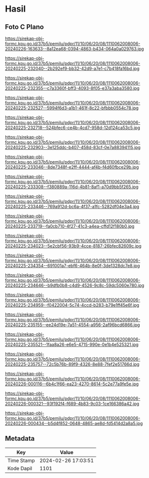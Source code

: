 # Hasil

## Foto C Plano

https://sirekap-obj-formc.kpu.go.id/37b5/pemilu/pdpr/11/10/06/20/08/1110062008006-20240226-163633--8a12ea68-0394-4863-b434-064a0a029763.jpg

https://sirekap-obj-formc.kpu.go.id/37b5/pemilu/pdpr/11/10/06/20/08/1110062008006-20240225-232040--2b292ef9-bb32-42d9-a7e1-c7b418fa16bd.jpg

https://sirekap-obj-formc.kpu.go.id/37b5/pemilu/pdpr/11/10/06/20/08/1110062008006-20240225-232355--c7a3360f-bff3-4093-8f05-e37a3aba3580.jpg

https://sirekap-obj-formc.kpu.go.id/37b5/pemilu/pdpr/11/10/06/20/08/1110062008006-20240225-232527--5994f6d3-a1b1-461f-8c22-bfbbb0554c78.jpg

https://sirekap-obj-formc.kpu.go.id/37b5/pemilu/pdpr/11/10/06/20/08/1110062008006-20240225-232718--524bfec6-ce4b-4cd7-958d-12d124ca53c5.jpg

https://sirekap-obj-formc.kpu.go.id/37b5/pemilu/pdpr/11/10/06/20/08/1110062008006-20240225-232903--3e125ddc-b407-458d-83cf-0e7a88394115.jpg

https://sirekap-obj-formc.kpu.go.id/37b5/pemilu/pdpr/11/10/06/20/08/1110062008006-20240225-233046--8de7348f-e2ff-4444-af4b-f4d60fbce29b.jpg

https://sirekap-obj-formc.kpu.go.id/37b5/pemilu/pdpr/11/10/06/20/08/1110062008006-20240225-233308--f380889a-116d-4b81-8af1-a70d9bb5f265.jpg

https://sirekap-obj-formc.kpu.go.id/37b5/pemilu/pdpr/11/10/06/20/08/1110062008006-20240225-233446--769a912d-bc6a-4f37-a1fc-5282df04e3a4.jpg

https://sirekap-obj-formc.kpu.go.id/37b5/pemilu/pdpr/11/10/06/20/08/1110062008006-20240225-233719--fa0cb710-4f27-41c3-a4ea-cffd12f180b0.jpg

https://sirekap-obj-formc.kpu.go.id/37b5/pemilu/pdpr/11/10/06/20/08/1110062008006-20240225-234023--5e2cbf56-93b9-4cce-8187-26bfec82609c.jpg

https://sirekap-obj-formc.kpu.go.id/37b5/pemilu/pdpr/11/10/06/20/08/1110062008006-20240225-234354--691001a7-ebf6-464b-8e0f-3de1328dc7e8.jpg

https://sirekap-obj-formc.kpu.go.id/37b5/pemilu/pdpr/11/10/06/20/08/1110062008006-20240225-234646--b9dfb0b8-c4d9-4526-9c8c-59dc5060e780.jpg

https://sirekap-obj-formc.kpu.go.id/37b5/pemilu/pdpr/11/10/06/20/08/1110062008006-20240225-234959--f0422004-5c74-4ccd-b283-b79e1ff45e6f.jpg

https://sirekap-obj-formc.kpu.go.id/37b5/pemilu/pdpr/11/10/06/20/08/1110062008006-20240225-235155--ee24d19e-7a51-4554-a956-2af96bcd6866.jpg

https://sirekap-obj-formc.kpu.go.id/37b5/pemilu/pdpr/11/10/06/20/08/1110062008006-20240225-235521--1faa8a26-e6e5-4715-990e-0e1b4e525321.jpg

https://sirekap-obj-formc.kpu.go.id/37b5/pemilu/pdpr/11/10/06/20/08/1110062008006-20240225-235757--72c5b76b-89f9-4326-8e88-7fef2e51766d.jpg

https://sirekap-obj-formc.kpu.go.id/37b5/pemilu/pdpr/11/10/06/20/08/1110062008006-20240226-000116--6b4c1f66-ea23-4270-8614-5c2e77a9fe5e.jpg

https://sirekap-obj-formc.kpu.go.id/37b5/pemilu/pdpr/11/10/06/20/08/1110062008006-20240226-000321--93f192f4-f689-4b83-9c03-1ce166386a42.jpg

https://sirekap-obj-formc.kpu.go.id/37b5/pemilu/pdpr/11/10/06/20/08/1110062008006-20240226-000434--b5d4f852-0648-4865-ae8d-fd5414d2a8a5.jpg


## Metadata

| Key        | Value               |
| ---------- | ------------------- |
| Time Stamp | 2024-02-26 17:03:51 |
| Kode Dapil | 1101                |



